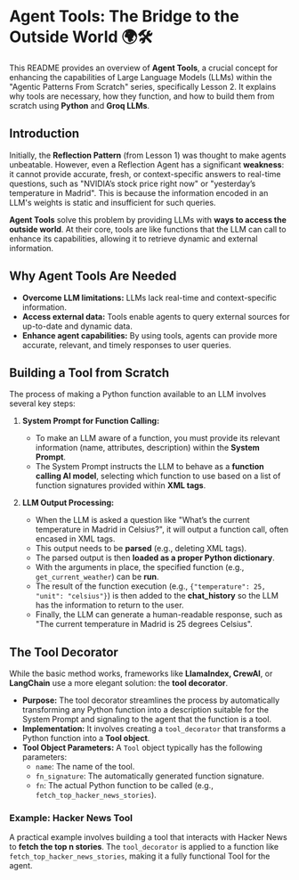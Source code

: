 # Agent Tools: The Bridge to the Outside World 🌍🛠️

This README provides an overview of **Agent Tools**, a crucial concept for enhancing the capabilities of Large Language Models (LLMs) within the "Agentic Patterns From Scratch" series, specifically Lesson 2. It explains why tools are necessary, how they function, and how to build them from scratch using **Python** and **Groq LLMs**.

## Introduction

Initially, the **Reflection Pattern** (from Lesson 1) was thought to make agents unbeatable. However, even a Reflection Agent has a significant **weakness**: it cannot provide accurate, fresh, or context-specific answers to real-time questions, such as "NVIDIA’s stock price right now" or "yesterday’s temperature in Madrid". This is because the information encoded in an LLM's weights is static and insufficient for such queries.

**Agent Tools** solve this problem by providing LLMs with **ways to access the outside world**. At their core, tools are like functions that the LLM can call to enhance its capabilities, allowing it to retrieve dynamic and external information.

## Why Agent Tools Are Needed

*   **Overcome LLM limitations:** LLMs lack real-time and context-specific information.
*   **Access external data:** Tools enable agents to query external sources for up-to-date and dynamic data.
*   **Enhance agent capabilities:** By using tools, agents can provide more accurate, relevant, and timely responses to user queries.

## Building a Tool from Scratch

The process of making a Python function available to an LLM involves several key steps:

1.  **System Prompt for Function Calling:**
    *   To make an LLM aware of a function, you must provide its relevant information (name, attributes, description) within the **System Prompt**.
    *   The System Prompt instructs the LLM to behave as a **function calling AI model**, selecting which function to use based on a list of function signatures provided within **XML tags**.

2.  **LLM Output Processing:**
    *   When the LLM is asked a question like "What’s the current temperature in Madrid in Celsius?", it will output a function call, often encased in XML tags.
    *   This output needs to be **parsed** (e.g., deleting XML tags).
    *   The parsed output is then **loaded as a proper Python dictionary**.
    *   With the arguments in place, the specified function (e.g., `get_current_weather`) can be **run**.
    *   The result of the function execution (e.g., `{"temperature": 25, "unit": "celsius"}`) is then added to the **chat_history** so the LLM has the information to return to the user.
    *   Finally, the LLM can generate a human-readable response, such as "The current temperature in Madrid is 25 degrees Celsius".

## The Tool Decorator

While the basic method works, frameworks like **LlamaIndex, CrewAI**, or **LangChain** use a more elegant solution: the **tool decorator**.

*   **Purpose:** The tool decorator streamlines the process by automatically transforming any Python function into a description suitable for the System Prompt and signaling to the agent that the function is a tool.
*   **Implementation:** It involves creating a `tool_decorator` that transforms a Python function into a **Tool object**.
*   **Tool Object Parameters:** A `Tool` object typically has the following parameters:
    *   `name`: The name of the tool.
    *   `fn_signature`: The automatically generated function signature.
    *   `fn`: The actual Python function to be called (e.g., `fetch_top_hacker_news_stories`).

### Example: Hacker News Tool

A practical example involves building a tool that interacts with Hacker News to **fetch the top n stories**. The `tool_decorator` is applied to a function like `fetch_top_hacker_news_stories`, making it a fully functional Tool for the agent.